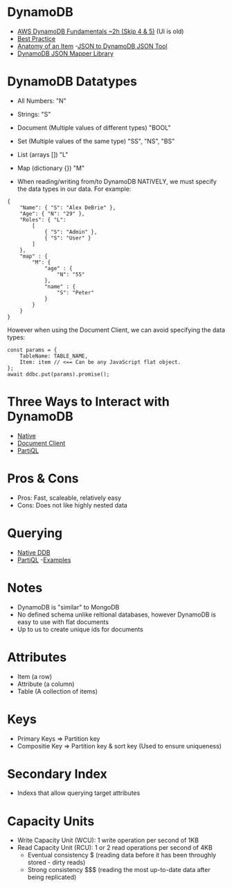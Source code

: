 # DynamoDB
- [AWS DynamoDB Fundamentals ~2h (Skip 4 & 5)](https://app.pluralsight.com/library/courses/aws-dynamodb-fundamentals/table-of-contents) (UI is old)
- [Best Practice](https://docs.aws.amazon.com/amazondynamodb/latest/developerguide/best-practices.html)
- [Anatomy of an Item](https://www.dynamodbguide.com/anatomy-of-an-item/)
-[JSON to DynamoDB JSON Tool](https://dynobase.dev/dynamodb-json-converter-tool/#:~:text=DynamoDB%20Converter%20Tool,a%20DynamoDB%2Dcompatible%20JSON%20format.)
- [DynamoDB JSON Mapper Library](https://www.npmjs.com/package/dynamodb)


# DynamoDB Datatypes
- All Numbers: "N"
- Strings: "S"
- Document (Multiple values of different types) "BOOL"
- Set  (Multiple values of the same type) "SS", "NS", "BS"
- List (arrays []) "L"
- Map  (dictionary {}) "M"

- When reading/writing from/to DynamoDB NATIVELY, we must specify the data types in our data.  For example:

```
{
    "Name": { "S": "Alex DeBrie" },
    "Age": { "N": "29" },
    "Roles": { "L": 
        [
            { "S": "Admin" }, 
            { "S": "User" }
        ]
    },
    "map" : { 
        "M": {
            "age" : {
                "N": "55"
            }, 
            "name" : {
                "S": "Peter"
            }
        }
    }
}
```

However when using the Document Client, we can avoid specifying the data types:

```
const params = {
    TableName: TABLE_NAME,
    Item: item // <== Can be any JavaScript flat object.
};
await ddbc.put(params).promise();

```

# Three Ways to Interact with DynamoDB
- [Native](https://docs.aws.amazon.com/amazondynamodb/latest/developerguide/WorkingWithItems.html)
- [Document Client](https://docs.aws.amazon.com/sdk-for-javascript/v2/developer-guide/dynamodb-example-document-client.html)
- [PartiQL](https://docs.aws.amazon.com/amazondynamodb/latest/developerguide/ql-reference.statements.html)

# Pros & Cons
- Pros: Fast, scaleable, relatively easy
- Cons: Does not like highly nested data

# Querying
- [Native DDB](https://docs.aws.amazon.com/amazondynamodb/latest/developerguide/GettingStarted.NodeJs.04.html)
- [PartiQL](https://abba.dev/blog/dynamodb-partiql-javascript)
-[Examples](https://www.fernandomc.com/posts/eight-examples-of-fetching-data-from-dynamodb-with-node/)

# Notes
- DynamoDB is "similar" to MongoDB
- No defined schema unlike reltional databases, however DynamoDB is easy to use with flat documents
- Up to us to create unique ids for documents

# Attributes
- Item (a row)
- Attribute (a column)
- Table (A collection of items)

# Keys
- Primary Keys => Partition key
- Compositie Key => Partition key & sort key (Used to ensure uniqueness)

# Secondary Index
- Indexs that allow querying target attributes

# Capacity Units
- Write Capacity Unit (WCU): 1 write operation per second of 1KB
- Read Capacity Unit (RCU): 1 or 2 read operations per second of 4KB
  - Eventual consistency $ (reading data before it has been throughly stored - dirty reads)
  - Strong consistency $$$ (reading the most up-to-date data after being replicated)

